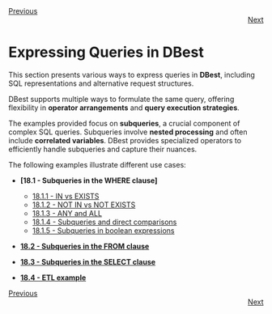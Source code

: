 <div align="left">
    <a href="./17 - optimization-techniques.md">Previous</a>
</div>
<div align="right">
  <a href="./18.1 - subqueries-in-where-clause.md">Next</a>
</div>

# Expressing Queries in DBest  

This section presents various ways to express queries in **DBest**, including SQL representations and alternative request structures.  

DBest supports multiple ways to formulate the same query, offering flexibility in **operator arrangements** and **query execution strategies**.  

The examples provided focus on **subqueries**, a crucial component of complex SQL queries. Subqueries involve **nested processing** and often include **correlated variables**. DBest provides specialized operators to efficiently handle subqueries and capture their nuances.  

The following examples illustrate different use cases:  

- **[18.1 - Subqueries in the WHERE clause]**  
  - [18.1.1 - IN vs EXISTS](18.1.1%20-%20IN-vs-EXISTS.md)  
  - [18.1.2 - NOT IN vs NOT EXISTS](18.1.2%20-%20NOT-IN-vs-NOT-EXISTS.md)  
  - [18.1.3 - ANY and ALL](18.1.3%20-%20ANY-and-ALL.md)  
  - [18.1.4 - Subqueries and direct comparisons](18.1.4%20-%20subqueries-and-direct-comparisons.md)  
  - [18.1.5 - Subqueries in boolean expressions](18.1.5%20-%20subqueries-in-boolean-expressions.md)  

- **[18.2 - Subqueries in the FROM clause](18.2%20-%20subqueries-in-from-clause.md)**  
- **[18.3 - Subqueries in the SELECT clause](18.3%20-%20subqueries-in-select-clause.md)**  
- **[18.4 - ETL example](18.8%20-%20etl-example.md)**  

   
<div align="left">
    <a href="./17 - optimization-techniques.md">Previous</a>
</div>
<div align="right">
  <a href="./18.1 - subqueries-in-where-clause.md">Next</a>
</div>
